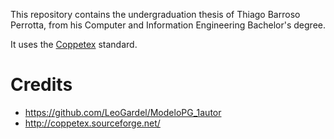 This repository contains the undergraduation thesis of Thiago Barroso Perrotta, from his Computer and Information Engineering Bachelor's degree.

It uses the [Coppetex](http://coppetex.sourceforge.net/) standard.

Credits
=======

* https://github.com/LeoGardel/ModeloPG_1autor
* http://coppetex.sourceforge.net/
